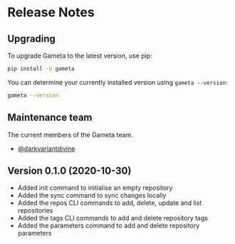 # Release Notes

## Upgrading

To upgrade Gameta to the latest version, use pip:

```bash
pip install -U gameta
```

You can determine your currently installed version using `gameta --version`:

```bash
gameta --version
```
    

## Maintenance team

The current members of the Gameta team.

* [@darkvariantdivine](https://github.com/darkvariantdivine/)

## Version 0.1.0 (2020-10-30)

* Added init command to initialise an empty repository
* Added the sync command to sync changes locally
* Added the repos CLI commands to add, delete, update and list repositories
* Added the tags CLI commands to add and delete repository tags
* Added the parameters command to add and delete repository parameters
